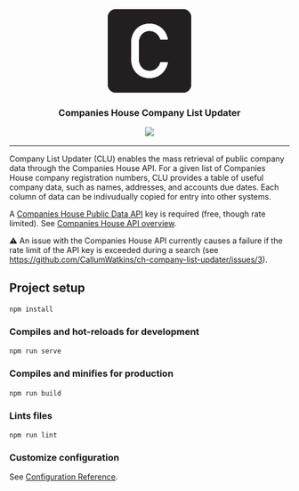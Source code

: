 <div align="center">
  <img height=150 src="src/assets/logo.png" />
</div>

<h3 align="center">Companies House Company List Updater</h3>

<p align="center">
  <a href="https://app.netlify.com/sites/company-list-updater/deploys">
    <img src="https://api.netlify.com/api/v1/badges/c80c34e5-7c32-4412-8920-f0f7eab34e7e/deploy-status">
  </a>
</p>

---

Company List Updater (CLU) enables the mass retrieval of public company data through the Companies House API. For a given list of Companies House company registration numbers, CLU provides a table of useful company data, such as names, addresses, and accounts due dates. Each column of data can be indivudually copied for entry into other systems.

A [Companies House Public Data API](https://developer-specs.company-information.service.gov.uk/companies-house-public-data-api/reference) key is required (free, though rate limited). See [Companies House API overview](https://developer.company-information.service.gov.uk).

⚠ An issue with the Companies House API currently causes a failure if the rate limit of the API key is exceeded during a search (see https://github.com/CallumWatkins/ch-company-list-updater/issues/3).

## Project setup
```
npm install
```

### Compiles and hot-reloads for development
```
npm run serve
```

### Compiles and minifies for production
```
npm run build
```

### Lints files
```
npm run lint
```

### Customize configuration
See [Configuration Reference](https://cli.vuejs.org/config/).

